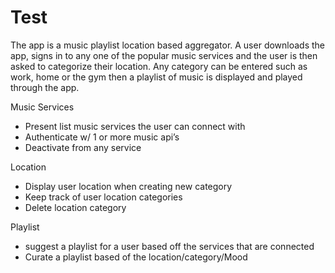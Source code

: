 # Test

The app is a music playlist location based aggregator. A user downloads the app, signs in to any one
of the popular music services and the user is then asked to categorize their location. Any category
can be entered such as work, home or the gym then a playlist of music is displayed and played through the app.

Music Services
- Present list music services the user can connect with
- Authenticate w/ 1 or more music api’s
- Deactivate from any service

Location
- Display user location when creating new category
- Keep track of user location categories
- Delete location category

Playlist
- suggest a playlist for a user based off the services that are connected
- Curate a playlist based of the location/category/Mood
